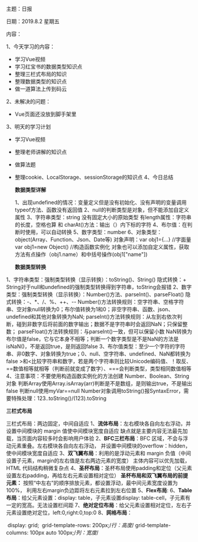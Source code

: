 主题：日报

日期：2019.8.2 星期五

内容：

1、今天学习的内容：

- 学习Vue视频
- 学习红宝书的数据类型知识点
- 整理三栏式布局的知识
- 整理数据类型的知识点
- 做一道算法上传到码云

2、未解决的问题：

- Vue页面还没放到脚手架里

3、明天的学习计划

- 学习Vue视频

- 整理老师讲解的知识点

- 做算法题

- 整理cookie、LocalStorage、sessionStorage的知识点
  4、今日总结

  **数据类型详解**

  1、出现undefined的情况：变量定义但是没有初始化、没有声明的变量调用typeof方法、函数没有返回值
2、null的判断类型是对象，但不能添加自定义属性
  3、字符串类型：string 没有固定大小的原始类型 有length属性：字符串的长度，空格也算  和 charAt()方法：输出（）内下标的字符
4、布尔值：在判断时使用，可以自动转换
  5、数字类型：number
6、对象类型：object(Array、Function、Json、Date等)
       对象声明：var  obj1={...} //字面量    var obj1=new Object() //构造函数实例化
     对象也可以添加自定义属性，获取方法有点操作（obj1.name）和中括号操作(obj1["name"])
  
  **数据类型转换**
  
1、字符串类型：强制类型转换（显示转换）：toString()、String()    隐式转换：+    String对于null和undefined的强制类型转换得到字符串，toString会报错
  2、数字类型：强制类型转换（显示转换）：Number()方法、parseInt()、parseFloat()            隐式转换：-、*、/、%、++、--
     Number()方法转换规则：空字符串、空格字符串、空对象null转换为0；布尔值转换为1和0；非空字符串、函数、json、undefined和其他对象转换为NaN;
       parseInt()方法转换规则：从左到右依次判断，碰到非数字后将前面的数字输出；数据不是字符串时会返回NaN；只保留整数；
     parseFloat()方法转换规则：与parseInt()一致，但可以保留小数
       NaN转换为布尔值是false，它与它本身不相等；判断一个数字类型是不是NaN的方法是isNaN()，不是返回true，是则返回false
  3、布尔值类型：至少一个字符的字符串、非0数字、对象转换为true；0、null、空字符串、undefined、NaN都转换为false
                          >和<比较字符串和数字，若是两个字符串则比较Unicode编码值、！取反、==数值相等就相等（判断前就变成了数字）、===会判断类型，类型相同数值相等
  4、注意事项：不要使用构造函数实例化的方法创建 Number、Boolean、String对象
                       判断Array使用Array.isArray(arr)判断是不是数组，是则输出true，不是输出false
                       判断null使用myVar==null
  	     Number对象调用toString()报SyntaxError，需要特殊处理：123..toString()/(123).toString

**三栏式布局**

三栏式布局：两边固定，中间自适应
1、**流体布局**：左右模块各自向左右浮动，并设置中间模块的 margin 值使中间模块宽度自适应
	缺点就是主要内容无法最先加载，当页面内容较多时会影响用户体验
2、**BFC三栏布局**：BFC 区域，不会与浮动元素重叠。左右模块各自向左右浮动，
	并设置中间模块的overflow：hidden，使中间模块宽度自适应
3、**双飞翼布局**：利用的是浮动元素和 margin 负值（中间设置子元素，margin的左右值是左右两边元素的宽度）
	主体内容可以优先加载，HTML 代码结构稍微复杂点
4、**圣杯布局**：圣杯布局使用padding和定位（父元素设置左右padding，再给左右元素设置相对定位）
**圣杯布局和双飞翼布局的前提元素：**
	按照“中左右”的顺序排放元素，都设置浮动，最中间元素宽度设置为100%，
	利用左右margin负边距将左右元素拉到左右位置
5、**Flex布局**:
6、**Table布局**：给父元素设置：display: table，子元素设置display: table-cell，子元素有一定的宽高。无法设置栏间距
7、**绝对定位布局**：给父元素设置相对定位，左右子元素设置绝对定位，left:0,right:0,top:0
8、**网格布局**：

​			display: grid;
​	 	  grid-template-rows: 200px;/*行：高度*/
​     grid-template-columns: 100px auto 100px;/*列：宽度*/